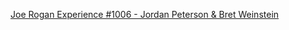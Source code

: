 [Joe Rogan Experience #1006 - Jordan Peterson & Bret Weinstein](https://www.youtube.com/watch?v=6G59zsjM2UI)
